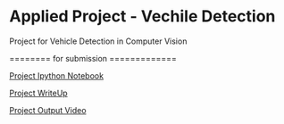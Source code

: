 # Applied Project - Vechile Detection
Project for Vehicle Detection in Computer Vision 

======== for submission =============

[Project Ipython Notebook](https://github.com/wenbo5565/AppliedProject_CarDetection/blob/master/Object%20Detection.ipynb)

[Project WriteUp](https://github.com/wenbo5565/AppliedProject_CarDetection/blob/master/ProjectWriteUp.md)

[Project Output Video]()

